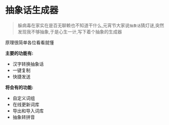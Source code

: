 # 抽象话生成器

> 躲病毒在家实在是百无聊赖也不知道干什么,元宵节大家说`抽象话`猜灯谜,突然发现我不够抽象,于是心生一计,写下着个抽象的生成器

原理很简单各位看看就懂

**主要的功能有:**

- 汉字转换抽象话
- 一键复制
- 快捷发送

**将会有的功能:**

- 自定义词组
- 在线更新词库
- 导出和导入词库
- 抽象转拼音
